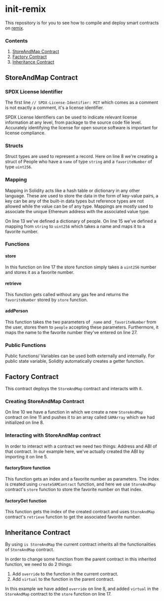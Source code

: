 # init-remix

This repository is for you to see how to compile and deploy smart contracts on [remix](https://remix.ethereum.org).

### Contents

1. [StoreAndMap Contract](#storeandmap-contract)
2. [Factory Contract](#factory-contract)
3. [Inheritance Contract](#inheritance-contract)

## StoreAndMap Contract

### SPDX License Identifier

The first line `// SPDX-License-Identifier: MIT` which comes as a comment is not exactly a comment, it's a license identifier.

SPDX License Identifiers can be used to indicate relevant license information at any level, from package to the source code file level. Accurately identifying the license for open source software is important for license compliance.

### Structs

Struct types are used to represent a record. Here on line 8 we're creating a struct of People who have a `name` of type `string` and a `favoriteNumber` of type `uint256`.

### Mapping

Mapping in Solidity acts like a hash table or dictionary in any other language. These are used to store the data in the form of key-value pairs, a key can be any of the built-in data types but reference types are not allowed while the value can be of any type. Mappings are mostly used to associate the unique Ethereum address with the associated value type.

On line 13 we've defined a dictionary of people. On line 15 we've defined a mapping from `string` to `uint256` which takes a name and maps it to a favorite number.

### Functions

#### store

In this function on line 17 the store function simply takes a `uint256` number and stores it as a favorite number.

#### retrieve

This function gets called without any gas fee and returns the `favoriteNumber` stored by `store` function.

#### addPerson

This function takes the two parameters of `_name` and `_favoriteNumber` from the user, stores them to `people` accepting these parameters. Furthermore, it maps the name to the favorite number they've entered on line 27.

### Public Functions

Public functions/ Variables can be used both externally and internally. For public state variable, Solidity automatically creates a getter function.

## Factory Contract

This contract deploys the `StoreAndMap` contract and interacts with it.

### Creating StoreAndMap Contract

On line 10 we have a function in which we create a new `StoreAndMap` contract on line 11 and pushes it to an array called `SAMArray` which we had initialized on line 8.

### Interacting with StoreAndMap contract

In order to interact with a contract we need two things: Address and ABI of that contract. In our example here, we've actually created the ABI by importing it on line 5.

#### factoryStore function

This function gets an index and a favorite number as parameters. The index is created using `createSAMContract` function, and here we use `StoreAndMap` contract's `store` function to store the favorite number on that index.

#### factoryGet function

This function gets the index of the created contract and uses `StoreAndMap` contract's `retrieve` function to get the associated favorite number.

## Inheritance Contract

By using `is StoreAndMap` the current contract inherits all the functionalities of `StoreAndMap` contract.

In order to change some function from the parent contract in this inherited function, we need to do 2 things:

1. Add `override` to the function in the current contract.
2. Add `virtual` to the function in the parent contract.

In this example we have added `override` on line 8, and added `virtual` in the `StoreAndMap` contract to the `store` function on line 17.
